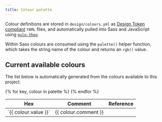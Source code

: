 ```yaml
---
title: Colour palette
---
```


Colour definitions are stored in `design/colours.yml` as [Design Token compliant](https://github.com/salesforce-ux/theo#overview) `YAML` files, and automatically pulled into Sass and JavaScript using [`gulp-theo`](https://github.com/salesforce-ux/gulp-theo).

Within Sass colours are consumed using the `palette()` helper function, which takes the string name of the colour and returns an `rgb()` value.

## Current available colours

The list below is automatically generated from the colours available to this project.

<table>
<thead>
<th>Hex</th>
<th>Comment</th>
<th>Reference</th>
</thead>
<tbody>
{% for key, colour in palette %}
    <tr>
        <td style="background-color:{{ colour.value }}">
            `{{ colour.value }}`
        </td>
        <td>{{ colour.comment }}</td>
        <td`palette({{ key }})`</td>
    <tr>
{% endfor %}
</tr>
</table>
